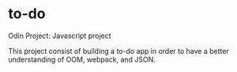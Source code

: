 # to-do
Odin Project: Javascript project

This project consist of building a to-do app in order to have a better understanding of OOM, webpack, and JSON.